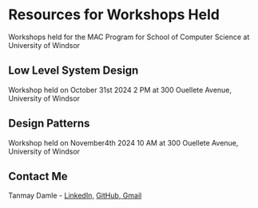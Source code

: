 # Resources for Workshops Held

Workshops held for the MAC Program for School of Computer Science at University of Windsor

## Low Level System Design 
Workshop held on October 31st 2024 2 PM at 300 Ouellete Avenue, University of Windsor

## Design Patterns
Workshop held on November4th 2024 10 AM at 300 Ouellete Avenue, University of Windsor


## Contact Me
Tanmay Damle - [LinkedIn,](https://www.linkedin.com/in/tanmaydamle1/) [GitHub, ](https://github.com/damletanmay) [Gmail](mailto:tanmay.damle.257@gmail.com)

